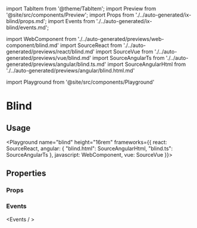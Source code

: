 import TabItem from '@theme/TabItem';
import Preview from '@site/src/components/Preview';
import Props from './../auto-generated/ix-blind/props.md';
import Events from './../auto-generated/ix-blind/events.md';

import WebComponent from './../auto-generated/previews/web-component/blind.md'
import SourceReact from './../auto-generated/previews/react/blind.md'
import SourceVue from './../auto-generated/previews/vue/blind.md'
import SourceAngularTs from './../auto-generated/previews/angular/blind.ts.md'
import SourceAngularHtml from './../auto-generated/previews/angular/blind.html.md'

import Playground from '@site/src/components/Playground'

# Blind

## Usage

<Playground
name="blind"
height="16rem"
frameworks={{
    react: SourceReact,
    angular: {
        "blind.html": SourceAngularHtml,
        "blind.ts": SourceAngularTs
    },
    javascript: WebComponent,
    vue: SourceVue
}}>
</Playground>

## Properties

### Props

<Props />

### Events

<Events / >
